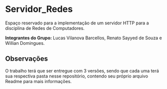# Servidor_Redes
Espaço reservado para a implementação de um servidor HTTP para a disciplina de Redes de Computadores.

**Integrantes do Grupo:** Lucas Vilanova Barcellos, Renato Sayyed de Souza e Willian Domingues.

## Observações

O trabalho terá que ser entregue com 3 versões, sendo que cada uma terá sua respectiva pasta nesse repositório, contendo seu próprio arquivo Readme para mais informações.